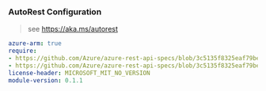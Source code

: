 ### AutoRest Configuration

> see https://aka.ms/autorest

``` yaml
azure-arm: true
require:
- https://github.com/Azure/azure-rest-api-specs/blob/3c5135f8325eaf79be7b137cae363bdcba028c17/specification/iotsecurity/resource-manager/readme.md
- https://github.com/Azure/azure-rest-api-specs/blob/3c5135f8325eaf79be7b137cae363bdcba028c17/specification/iotsecurity/resource-manager/readme.go.md
license-header: MICROSOFT_MIT_NO_VERSION
module-version: 0.1.1

```
